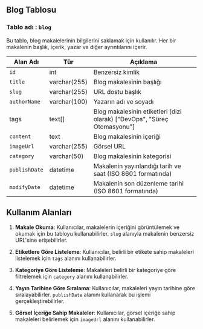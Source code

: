 ## Blog Tablosu
### Tablo adı : `blog `

Bu tablo, blog makalelerinin bilgilerini saklamak için kullanılır. Her bir makalenin başlık, içerik, yazar ve diğer ayrıntılarını içerir.


| Alan Adı           | Tür             | Açıklama                                                   |
|--------------------|-----------------|------------------------------------------------------------|
| `id`               | int             | Benzersiz kimlik                                           |                           
| `title`            | varchar(255)    | Blog makalesinin başlığı                                   | 
| `slug`             | varchar(255)    | URL dostu başlık                                           |
| `authorName`       | varchar(100)    | Yazarın adı ve soyadı                                      |
| tags	             |text[]      |	Blog makalesinin etiketleri (dizi olarak)	["DevOps", "Süreç Otomasyonu"]  |   
| `content`          | text            | Blog makalesinin içeriği                                   |
| `imageUrl`         | varchar(255)    | Görsel URL                                                 | 
| `category`         | varchar(50)     | Blog makalesinin kategorisi                                |
| `publishDate`      | datetime        | Makalenin yayınlandığı tarih ve saat (ISO 8601 formatında) | 
| `modifyDate`       | datetime        | Makalenin son düzenleme tarihi (ISO 8601 formatında)       | 

## Kullanım Alanları

1. **Makale Okuma**: Kullanıcılar, makalelerin içeriğini görüntülemek ve okumak için bu tabloyu kullanabilirler. `slug` alanıyla makalenin benzersiz URL'sine erişebilirler.

2. **Etiketlere Göre Listeleme**: Kullanıcılar, belirli bir etikete sahip makaleleri listelemek için `tags` alanını kullanabilirler.

3. **Kategoriye Göre Listeleme**: Makaleleri belirli bir kategoriye göre filtrelemek için `category` alanını kullanabilirler.

4. **Yayın Tarihine Göre Sıralama**: Kullanıcılar, makaleleri yayın tarihine göre sıralayabilirler. `publishDate` alanını kullanarak bu işlemi gerçekleştirebilirler.

5. **Görsel İçeriğe Sahip Makaleler**: Kullanıcılar, görsel içeriğe sahip makaleleri belirlemek için `imageUrl` alanını kullanabilirler.

